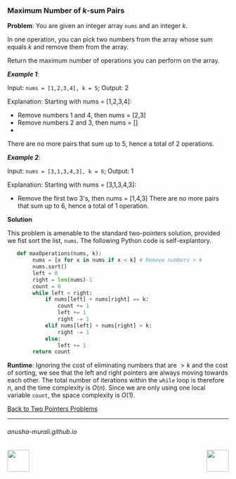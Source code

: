### Maximum Number of $k$-sum Pairs

**Problem**: You are given an integer array `nums` and an integer $k$.

In one operation, you can pick two numbers from the array whose sum equals $k$ and remove them from the array.

Return the maximum number of operations you can perform on the array.

***Example 1***:

Input:   `nums = [1,2,3,4], k = 5`; Output: 2

Explanation: Starting with nums = [1,2,3,4]:
- Remove numbers 1 and 4, then nums = [2,3]
- Remove numbers 2 and 3, then nums = []
- 
There are no more pairs that sum up to 5, hence a total of 2 operations.

***Example 2***:

Input: `nums = [3,1,3,4,3], k = 6`; Output: 1

Explanation: Starting with nums = [3,1,3,4,3]:
- Remove the first two 3's, then nums = [1,4,3]
There are no more pairs that sum up to 6, hence a total of 1 operation.

**Solution**

This problem is amenable to the standard two-pointers solution, provided we fist sort the list, `nums`. The following Python code is self-explantory.

```python
   def maxOperations(nums, k):
        nums = [x for x in nums if x < k] # Remove numbers > k
        nums.sort()
        left = 0
        right = len(nums)-1
        count = 0
        while left < right:
            if nums[left] + nums[right] == k:
                count += 1
                left += 1
                right -= 1
            elif nums[left] + nums[right] > k:
                right -= 1
            else:
                left += 1     
        return count
```

**Runtime**: Ignoring the cost of eliminating numbers that are $> k$ and the cost of sorting, we see that the left and right pointers are always moving towards each other. The total number of iterations within the `while` loop is therefore $n$, and the time complexity is $O(n)$. Since we are only using one local variable `count`, the space complexity is $O(1)$.

[Back to Two Pointers Problems](./problems.md)

* * *
###### anusha-murali.github.io

<img src="https://github.com/anusha-murali/anusha-murali.github.io/assets/111596338/639243aa-2857-4595-a65a-7852762bb002" width="50" height="50" align="left">

[<img src="https://github.com/user-attachments/assets/989cfb30-4fb8-40f8-a812-8a054869aa32" width="50" height="50" align="right">](../index.md)
